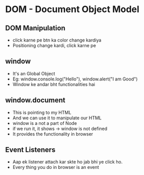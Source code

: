 # DOM - Document Object Model

## DOM Manipulation
- click karne pe btn ka color change kardiya
- Positioning change kardi, click karne pe

## window
- It's an Global Object
- Eg: window.console.log("Hello"), window.alert("I am Good")
- Window ke andar bht functionalities hai

## window.document
- This is pointing to my HTML
- And we can use it to manipulate our HTML
- window is a not a part of Node
- if we run it, it shows -> window is not defined
- It provides the functionality in browser

## Event Listeners
- Aap ek listener attach kar skte ho jab bhi ye click ho.
- Every thing you do in browser is an event